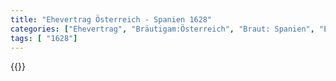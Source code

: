 ```yaml
---
title: "Ehevertrag Österreich - Spanien 1628"
categories: ["Ehevertrag", "Bräutigam:Österreich", "Braut: Spanien", "Eheschließung vollzogen?:Ja", "verschiedenkonfessionelle Ehe?:Nein", "Dynastie Bräutigam:Habsburg (Österreich)", "Akteur Bräutigam:Habsburg (Österreich)", "Akteur Braut:Habsburg (Spanien)", "Textbezug?:ja", "Ständisch?:nein", "Ratifikation?:nein", "Sonstiges?:nein", "Bräutigam:Österreich", "Braut: Spanien"]
tags: [ "1628"]
---
```

<!--more-->
{{<v168>}}